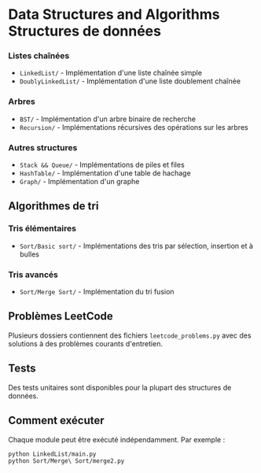 # Data Structures and Algorithms Structures de données

### Listes chaînées
- `LinkedList/` - Implémentation d'une liste chaînée simple
- `DoublyLinkedList/` - Implémentation d'une liste doublement chaînée

### Arbres
- `BST/` - Implémentation d'un arbre binaire de recherche
- `Recursion/` - Implémentations récursives des opérations sur les arbres

### Autres structures
- `Stack && Queue/` - Implémentations de piles et files
- `HashTable/` - Implémentation d'une table de hachage
- `Graph/` - Implémentation d'un graphe

## Algorithmes de tri

### Tris élémentaires
- `Sort/Basic sort/` - Implémentations des tris par sélection, insertion et à bulles

### Tris avancés
- `Sort/Merge Sort/` - Implémentation du tri fusion

## Problèmes LeetCode
Plusieurs dossiers contiennent des fichiers `leetcode_problems.py` avec des solutions à des problèmes courants d'entretien.

## Tests
Des tests unitaires sont disponibles pour la plupart des structures de données.

## Comment exécuter
Chaque module peut être exécuté indépendamment. Par exemple :

```bash
python LinkedList/main.py
python Sort/Merge\ Sort/merge2.py
```
